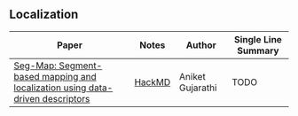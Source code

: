 ## Localization

| Paper | Notes | Author | Single Line Summary |
| -------- | -------- | -------- | -------- |
| [Seg-Map: Segment-based mapping and localization using data-driven descriptors](https://arxiv.org/pdf/1909.12837.pdf) | [HackMD](https://hackmd.io/@AniketGujarathi/BkmdjaWyw) | Aniket Gujarathi | TODO |
